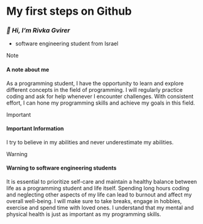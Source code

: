 # My first steps on Github
### ***👋 Hi, I’m Rivka Gvirer***
- software engineering student from Israel
> [!NOTE]
>#### A note about me
> As a programming student, I have the opportunity to learn and explore different concepts in the field of programming. I will regularly practice coding and ask for help whenever I encounter challenges. With consistent effort, I can hone my programming skills and achieve my goals in this field.

> [!IMPORTANT]
>#### Important Information
> I try to believe in my abilities and never underestimate my abilities.

> [!WARNING]
>#### Warning to software engineering students
> It is essential to prioritize self-care and maintain a healthy balance between life as a programming student and life itself. Spending long hours coding and neglecting other aspects of my life can lead to burnout and affect my overall well-being. I will make sure to take breaks, engage in hobbies, exercise and spend time with loved ones. I understand that my mental and physical health is just as important as my programming skills.

<!---
RGvirer/RGvirer is a ✨ special ✨ repository because its `README.md` (this file) appears on your GitHub profile.
You can click the Preview link to take a look at your changes.
--->
